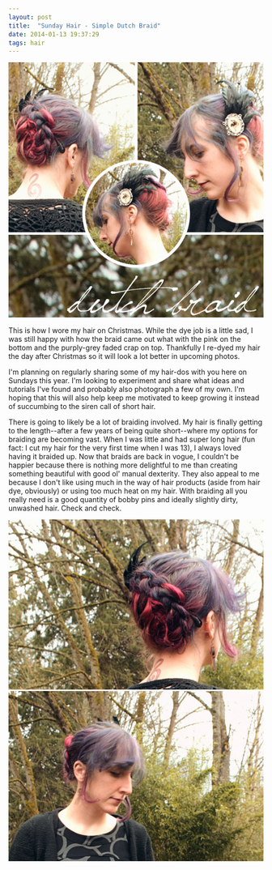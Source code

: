 ```yaml
---
layout: post
title:  "Sunday Hair - Simple Dutch Braid"
date: 2014-01-13 19:37:29
tags: hair
---
```


![Pink & blue dutch braid](/uploads/2014/01/diagonal-dutch-braid-header.jpg)

This is how I wore my hair on Christmas. While the dye job is a little sad, I was still happy with how the braid came out what with the pink on the bottom and the purply-grey faded crap on top. Thankfully I re-dyed my hair the day after Christmas so it will look a lot better in upcoming photos.

I'm planning on regularly sharing some of my hair-dos with you here on Sundays this year. I'm looking to experiment and share what ideas and tutorials I've found and probably also photograph a few of my own. I'm hoping that this will also help keep me motivated to keep growing it instead of succumbing to the siren call of short hair.

There is going to likely be a lot of braiding involved.  My hair is finally getting to the length--after a few years of being quite short--where my options for braiding are becoming vast. When I was little and had super long hair (fun fact: I cut my hair for the very first time when I was 13), I always loved having it braided up. Now that braids are back in vogue, I couldn't be happier because there is nothing more delightful to me than creating something beautiful with good ol' manual dexterity. They also appeal to me because I don't like using much in the way of hair products (aside from hair dye, obviously) or using too much heat on my hair. With braiding all you really need is a good quantity of bobby pins and ideally slightly dirty, unwashed hair. Check and check.

![Pink & blue dutch braid](/uploads/2014/01/diagonal-dutch-braid_04.jpg)
![diagonal-dutch-braid_03](/uploads/2014/01/diagonal-dutch-braid_03.jpg)
